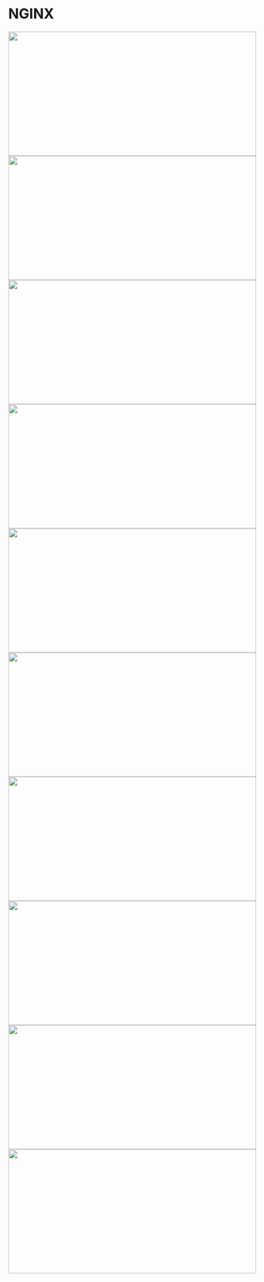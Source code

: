 # NGINX

<img src="https://user-images.githubusercontent.com/7610065/172697674-a1c52b46-259a-4540-bd66-8aab005a354d.png" width="500" height="250">

<img src="https://user-images.githubusercontent.com/7610065/172698448-b95615ba-a4c1-462e-8251-94d00df4727e.png" width="500" height="250">

<img src="https://user-images.githubusercontent.com/7610065/172700982-2ff3de68-4ae7-4fd6-b8f5-e925ca807c78.png" width="500" height="250">

<img src="https://user-images.githubusercontent.com/7610065/172702839-f707009f-7ed7-4972-9da4-34634110814b.png" width="500" height="250">

<img src="https://user-images.githubusercontent.com/7610065/172703447-08385bd8-f89b-4623-9365-df58966e3117.png" width="500" height="250">

<img src="https://user-images.githubusercontent.com/7610065/172708552-d75b0cca-d2aa-470f-96db-73762b8a721e.png" width="500" height="250">

<img src="https://user-images.githubusercontent.com/7610065/172711465-3fef2ffd-7031-427e-903e-526c97114605.png" width="500" height="250">

<img src="https://user-images.githubusercontent.com/7610065/173206008-72f81549-0222-452a-8ce8-0025d86c3d1c.png" width="500" height="250">

<img src="https://user-images.githubusercontent.com/7610065/173205947-daf53e03-5298-4069-ba85-b0b77455d6ad.png" width="500" height="250">

<img src="https://user-images.githubusercontent.com/7610065/173225510-075ed15f-4615-4da4-99df-bd8d9abf9eac.png" width="500" height="250">
